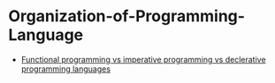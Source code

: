 # Organization-of-Programming-Language

* [Functional programming vs imperative programming vs declerative programming languages](typesOfProgrammingLanguage.md)
